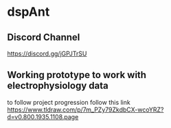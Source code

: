 # dspAnt

## Discord Channel 
https://discord.gg/jGPJTrSU

## Working prototype to work with electrophysiology data 

to follow project progression follow this link https://www.tldraw.com/p/7m_PZy79ZkdbCX-wcoYRZ?d=v0.800.1935.1108.page
